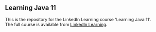 ## Learning Java 11
This is the repository for the LinkedIn Learning course 'Learning Java 11'. The full course is available from [LinkedIn Learning](https://www.linkedin.com/learning/learning-java-4).